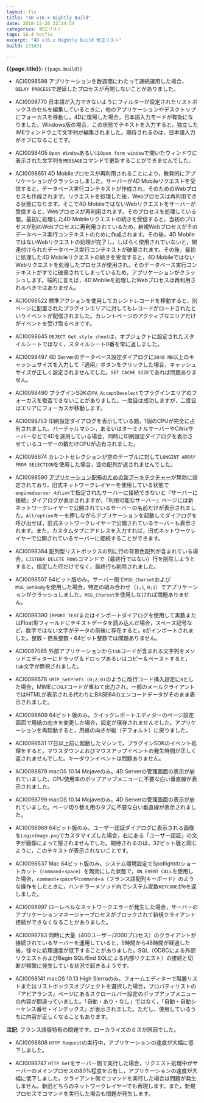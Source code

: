 ```yaml
---
layout: fix
title: "4D v16.x Nightly Build"
date: 2018-12-26 22:14:54
categories: 修正リスト
tags: 16.4 hotfix
excerpt: "4D v16.x Nightly Build 修正リスト"
build: 231031

---
```


**{{page.title}}**: ``{{page.build}}``  

* ACI0098598 アプリケーションを数週間にわたって連続運用した場合，``DELAY PROCESS``で遅延したプロセスが再開しないことがありました。

* ACI0098770 日本語が入力できないようにフィルターが設定されたリストボックスのセルを編集しているときに，他のアプリケーションやデスクトップにフォーカスを移動し，4Dに復帰した場合，日本語入力モードが有効になりました。Windows版の場合，この状態でテキストを入力すると，独立したIMEウィンドウ上で文字列が編集されました。期待されるのは，日本語入力がオフになることです。

* ACI0098405 ``Open Window``あるいは``Open form window``で開いたウィンドウに表示された文字列を``MESSAGE``コマンドで更新することができませんでした。

* ACI0098651 4D Mobileプロセスが再利用されることにより，散発的にアプリケーションがクラッシュしました。サーバーが4D Mobileリクエストを受信すると，データベース実行コンテキストが作成され，そのためのWebプロセスも作成されます。リクエストを処理した後，Webプロセスは再利用できる状態になります。そこで4D MobileではないWebリクエストをサーバーが受信すると，Webプロセスが再利用されます。そのプロセスを処理している間，最初に処理した4D Mobileリクエストの続きを受信すると，当初のプロセスが別のWebプロセスに再利用されているため，新規Webプロセスがそのデータベース実行コンテキストのために作成されます。その後，4D MobileではないWebリクエストの処理が完了し，しばらく使用されていないと，関連付けられたデータベース実行コンテキストが破棄されます。その後，最初に処理した4D Mobileリクエストの続きを受信すると，4D MobileではないWebリクエストを処理したプロセスが使用され，そのデータベース実行コンテキストがすでに破棄されてしまっているため，アプリケーションがクラッシュします。端的に言えば，4D Mobileを処理したWebプロセスは再利用されるべきではありません。

* ACI0098522 標準アクションを使用してカレントレコードを移動すると，別ページに配置されたプラグインエリアに対してもレコードがロードされたというイベントが配信されました。カレントページのアクティブなエリアだけがイベントを受け取るべきです。

* ACI0098645 ``OBJECT Get style sheet``は，オブジェクトに設定されたスタイルシートではなく，スタイルシート0番を常に返しました。

* ACI0098497 4D Serverのデータベース設定ダイアログに``2048 MB``以上のキャッシュサイズを入力して『適用』ボタンをクリックした場合，キャッシュサイズが正しく設定されませんでした。``SET CACHE SIZE``であれば問題ありません。

* ACI0098490 プラグインSDKの``PA_AcceptDeselect``でプラグインエリアのフォーカスを拒否できないことがありました。一度目は成功しますが，二度目はエリアにフォーカスが移動します。

* ACI0098753 印刷設定ダイアログを表示している間，1個のCPUが完全に占有されました。バーチャルマシン，あるいはターミナルサーバーやCitrixサーバーなどで4Dを運用している場合，同時に印刷設定ダイアログを表示させているユーザーの数だけCPUが占有されました。

* ACI0098674 カレントセレクションが空のテーブルに対して``LONGINT ARRAY FROM SELECTION``を使用した場合，空の配列が返されませんでした。

* ACI0098590 [アプリケーション配布のための新アーキテクチャー](http://doc.4d.com/4Dv17/4D/17/Compatibility-page.300-3743489.ja.html)が無効に設定されており，旧式ネットワークレイヤーを使用している状態で``enginedserver.4dlink``で指定されたサーバーに接続できないと『サーバーに接続』ダイアログが表示されますが，『利用可能なサーバー』ページには新ネットワークレイヤーで公開されているサーバーの名前だけが表示されました。``Alt/option``キーを押しながらアプリケーションを起動してダイアログを呼び出せば，旧式ネットワークレイヤーで公開されているサーバーも表示されます。また，カスタムタブにアドレスを入力すれば，旧式ネットワークレイヤーで公開されているサーバーに接続することができます。

* ACI0098384 配列型リストボックスの列に行の背景色配列が含まれている場合，``LISTBOX DELETE ROWS``コマンドで（最終行ではない）行を削除しようとすると，指定した行だけでなく，最終行も削除されました。

* ACI0098507 64ビット版のみ。サーバー側で``MSG_Charset``および``MSG_GetBody``を使用した場合，特定の組み合わせ（``1;1``, ``0;1``）でアプリケーションがクラッシュしました。``MSG_Charset``を使用しなければ問題ありません。

* ACI0098390 ``IMPORT TEXT``またはインポートダイアログを使用して実数またはFloat型フィールドにテキストデータを読み込んだ場合，スペース記号など，数字ではない文字がデータの前後に存在すると，``0``がインポートされました。整数・倍長整数・64ビット整数では問題ありません。

* ACI0087085 外部アプリケーションから``tab``コードが含まれる文字列をメソッドエディターにドラッグ＆ドロップあるいはコピー＆ペーストすると，``tab``文字が無視されました。

* ACI0098578 ``SMTP_SetPrefs (0;2;0)``のように改行コード挿入設定に``0``とした場合，MIMEに``CRLF``コードが重ねて出力され，一部のメールクライアントではHTMLが表示される代わりにBASE64のエンコードデータがそのまま表示されました。

* ACI0098609 64ビット版のみ。クイックレポートエディターのページ設定画面で用紙の向きを変更した場合，設定が保存されませんでした。アプリケーションを再起動すると，用紙の向きが縦（デフォルト）に戻りました。

* ACI0098531 17日以上前に起動したマシンで，プラグインSDKのイベント処理をすると，マウスダウンよおびマウスアップイベントの発生時間が正しく返されませんでした。キーダウンイベントは問題ありません。

* ACI0098879 macOS 10.14 Mojaveのみ。4D Serverの管理画面の表示が崩れていました。CPU使用率のポップアップメニューに不要な白い垂直線が表示されました。

* ACI0098799 macOS 10.14 Mojaveのみ。4D Serverの管理画面の表示が崩れていました。ページ切り替え用のタブに不要な白い垂直線が表示されました。

* ACI0098969 64ビット版のみ。ユーザー認証ダイアログに表示される画像を``LoginImage.png``でカスタマイズした場合，右にある「ユーザー認証」の文字が画像によって隠されませんでした。期待されるのは，32ビット版と同じように，このテキストが表示されないことです。

* ACI0098537 Mac 64ビット版のみ。システム環境設定でSpotlightのショートカット（``command``+``space``）を無効にした状態で，``ON EVENT CALL``を使用した場合，``command``+``space``や``command``+``à``（フランス語配列キーボード）のような操作をしたときに，ハンドラーメソッド内でシステム変数``KEYCODE``が``0``を返しました。

* ACI0098997 ローレベルなネットワークエラーが発生した場合，サーバーのアプリケーションマネージャープロセスがブロックされて新規クライアント接続ができなくなることがありました。

* ACI0098783 同時に大量（400ユーザー/2000プロセス）のクライアントが接続されているサーバーを運用していると，9時間から48時間が経過した後，徐々に処理速度が低下することがありました。SQL（ODBCによる外部リクエストおよびBegin SQL/End SQLによる内部リクエスト）の接続と切断が頻繁に発生している状況で起きるようです。

* ACI0098141 macOS 10.13 High Sierraのみ。フォームエディターで階層リストまたはリストボックスオブジェクトを選択した場合，プロパティリストの『アピアランス』ページにあるスクロールバー設定のポップアップメニューの内容が間違っていました。「自動・あり・なし」ではなく，「自動・自動シーケンス番号・インデックス」が表示されました。ただし，使用しているうちに内容が正しくなることもあります。

**注記**: フランス語版特有の問題です。ローカライズのミスが原因でした。

* ACI0098806 ``HTTP Request``の実行中，アプリケーションの速度が大幅に低下しました。

* ACI0098747 ``HTTP Get``をサーバー側で実行した場合，リクエスト処理中がサーバーのメインプロセスの80%程度を占有し，アプリケーションの速度が大幅に低下しました。クライアント側でコマンドを実行した場合は問題が発生しません。新旧どちらのネットワークレイヤーでも再現します。また，新規プロセスでコマンドを実行した場合も問題が発生します。
